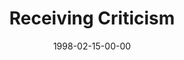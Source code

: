 ---
layout: message
category: message
series: "The Jagged Edge"
title: "Receiving Criticism"
date: 1998-02-15-00-00
message_id: 454
---